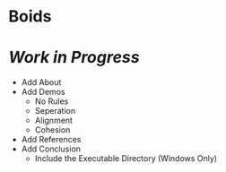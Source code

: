 # Boids
# *Work in Progress*
- Add About
- Add Demos
  - No Rules
  - Seperation
  - Alignment
  - Cohesion
- Add References
- Add Conclusion
  - Include the Executable Directory (Windows Only)
